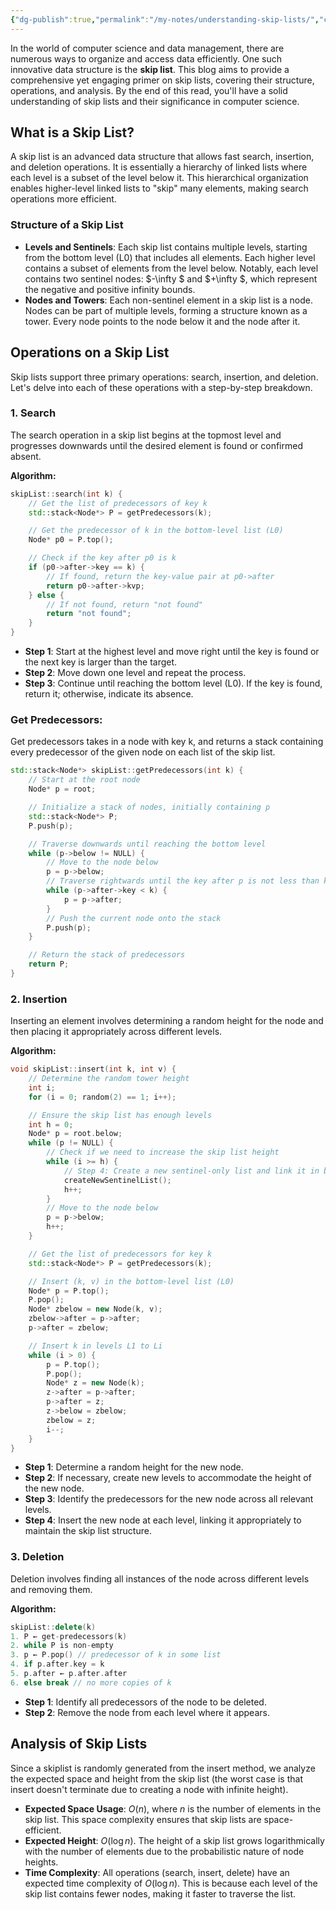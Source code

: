 ```yaml
---
{"dg-publish":true,"permalink":"/my-notes/understanding-skip-lists/","created":"2024-07-06T19:41:57.136-05:00","updated":"2024-07-06T19:42:29.562-05:00"}
---
```



In the world of computer science and data management, there are numerous ways to organize and access data efficiently. One such innovative data structure is the **skip list**. This blog aims to provide a comprehensive yet engaging primer on skip lists, covering their structure, operations, and analysis. By the end of this read, you'll have a solid understanding of skip lists and their significance in computer science.

## What is a Skip List?
A skip list is an advanced data structure that allows fast search, insertion, and deletion operations. It is essentially a hierarchy of linked lists where each level is a subset of the level below it. This hierarchical organization enables higher-level linked lists to "skip" many elements, making search operations more efficient.

### Structure of a Skip List
- **Levels and Sentinels**: Each skip list contains multiple levels, starting from the bottom level (L0) that includes all elements. Each higher level contains a subset of elements from the level below. Notably, each level contains two sentinel nodes: $-\infty $ and $+\infty $, which represent the negative and positive infinity bounds.
- **Nodes and Towers**: Each non-sentinel element in a skip list is a node. Nodes can be part of multiple levels, forming a structure known as a tower. Every node points to the node below it and the node after it.

## Operations on a Skip List
Skip lists support three primary operations: search, insertion, and deletion. Let's delve into each of these operations with a step-by-step breakdown.

### 1. Search
The search operation in a skip list begins at the topmost level and progresses downwards until the desired element is found or confirmed absent.

**Algorithm:**
```cpp
skipList::search(int k) {
    // Get the list of predecessors of key k
    std::stack<Node*> P = getPredecessors(k);

    // Get the predecessor of k in the bottom-level list (L0)
    Node* p0 = P.top();

    // Check if the key after p0 is k
    if (p0->after->key == k) {
        // If found, return the key-value pair at p0->after
        return p0->after->kvp;
    } else {
        // If not found, return "not found"
        return "not found";
    }
}
```
- **Step 1**: Start at the highest level and move right until the key is found or the next key is larger than the target.
- **Step 2**: Move down one level and repeat the process.
- **Step 3**: Continue until reaching the bottom level (L0). If the key is found, return it; otherwise, indicate its absence.

### Get Predecessors:
Get predecessors takes in a node with key k, and returns a stack containing every predecessor of the given node on each list of the skip list.
```cpp
std::stack<Node*> skipList::getPredecessors(int k) {
    // Start at the root node
    Node* p = root;

    // Initialize a stack of nodes, initially containing p
    std::stack<Node*> P;
    P.push(p);

    // Traverse downwards until reaching the bottom level
    while (p->below != NULL) {
        // Move to the node below
        p = p->below;
        // Traverse rightwards until the key after p is not less than k
        while (p->after->key < k) {
            p = p->after;
        }
        // Push the current node onto the stack
        P.push(p);
    }

    // Return the stack of predecessors
    return P;
}
```

### 2. Insertion
Inserting an element involves determining a random height for the node and then placing it appropriately across different levels.

**Algorithm:**
```cpp
void skipList::insert(int k, int v) {
    // Determine the random tower height
    int i;
    for (i = 0; random(2) == 1; i++);

    // Ensure the skip list has enough levels
    int h = 0;
    Node* p = root.below;
    while (p != NULL) {
        // Check if we need to increase the skip list height
        while (i >= h) {
            // Step 4: Create a new sentinel-only list and link it in below the topmost list
            createNewSentinelList();
            h++;
        }
        // Move to the node below
        p = p->below;
        h++;
    }

    // Get the list of predecessors for key k
    std::stack<Node*> P = getPredecessors(k);

    // Insert (k, v) in the bottom-level list (L0)
    Node* p = P.top();
    P.pop();
    Node* zbelow = new Node(k, v);
    zbelow->after = p->after;
    p->after = zbelow;

    // Insert k in levels L1 to Li
    while (i > 0) {
        p = P.top();
        P.pop();
        Node* z = new Node(k);
        z->after = p->after;
        p->after = z;
        z->below = zbelow;
        zbelow = z;
        i--;
    }
}
```
- **Step 1**: Determine a random height for the new node.
- **Step 2**: If necessary, create new levels to accommodate the height of the new node.
- **Step 3**: Identify the predecessors for the new node across all relevant levels.
- **Step 4**: Insert the new node at each level, linking it appropriately to maintain the skip list structure.

### 3. Deletion
Deletion involves finding all instances of the node across different levels and removing them.

**Algorithm:**
```cpp
skipList::delete(k)
1. P ← get-predecessors(k)
2. while P is non-empty
3. p ← P.pop() // predecessor of k in some list
4. if p.after.key = k
5. p.after ← p.after.after
6. else break // no more copies of k
```
- **Step 1**: Identify all predecessors of the node to be deleted.
- **Step 2**: Remove the node from each level where it appears.

## Analysis of Skip Lists
Since a skiplist is randomly generated from the insert method, we analyze the expected space and height from the skip list (the worst case is that insert doesn't terminate due to creating a node with infinite height).
- **Expected Space Usage**: $O(n)$, where $n$ is the number of elements in the skip list. This space complexity ensures that skip lists are space-efficient.
- **Expected Height**: $O(\log n)$. The height of a skip list grows logarithmically with the number of elements due to the probabilistic nature of node heights.
- **Time Complexity**: All operations (search, insert, delete) have an expected time complexity of $O(\log n)$. This is because each level of the skip list contains fewer nodes, making it faster to traverse the list.
